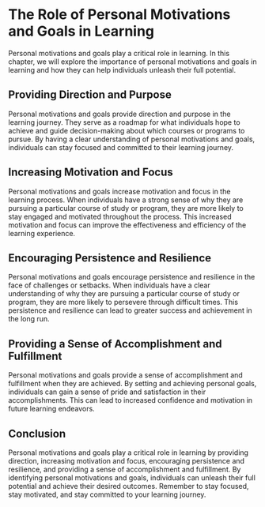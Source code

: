 The Role of Personal Motivations and Goals in Learning
=============================================================================================================

Personal motivations and goals play a critical role in learning. In this chapter, we will explore the importance of personal motivations and goals in learning and how they can help individuals unleash their full potential.

Providing Direction and Purpose
-------------------------------

Personal motivations and goals provide direction and purpose in the learning journey. They serve as a roadmap for what individuals hope to achieve and guide decision-making about which courses or programs to pursue. By having a clear understanding of personal motivations and goals, individuals can stay focused and committed to their learning journey.

Increasing Motivation and Focus
-------------------------------

Personal motivations and goals increase motivation and focus in the learning process. When individuals have a strong sense of why they are pursuing a particular course of study or program, they are more likely to stay engaged and motivated throughout the process. This increased motivation and focus can improve the effectiveness and efficiency of the learning experience.

Encouraging Persistence and Resilience
--------------------------------------

Personal motivations and goals encourage persistence and resilience in the face of challenges or setbacks. When individuals have a clear understanding of why they are pursuing a particular course of study or program, they are more likely to persevere through difficult times. This persistence and resilience can lead to greater success and achievement in the long run.

Providing a Sense of Accomplishment and Fulfillment
---------------------------------------------------

Personal motivations and goals provide a sense of accomplishment and fulfillment when they are achieved. By setting and achieving personal goals, individuals can gain a sense of pride and satisfaction in their accomplishments. This can lead to increased confidence and motivation in future learning endeavors.

Conclusion
----------

Personal motivations and goals play a critical role in learning by providing direction, increasing motivation and focus, encouraging persistence and resilience, and providing a sense of accomplishment and fulfillment. By identifying personal motivations and goals, individuals can unleash their full potential and achieve their desired outcomes. Remember to stay focused, stay motivated, and stay committed to your learning journey.
